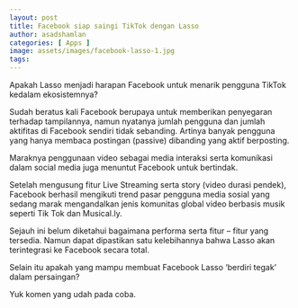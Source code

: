 ```yaml
---
layout: post
title: Facebook siap saingi TikTok dengan Lasso
author: asadshamlan
categories: [ Apps ]
image: assets/images/facebook-lasso-1.jpg
tags: 
---
```


Apakah Lasso menjadi harapan Facebook untuk menarik pengguna TikTok kedalam ekosistemnya?

Sudah beratus kali Facebook berupaya untuk memberikan penyegaran terhadap tampilannya, namun nyatanya jumlah pengguna dan jumlah aktifitas di Facebook sendiri tidak sebanding. Artinya banyak pengguna yang hanya membaca postingan (passive) dibanding yang aktif berposting.

Maraknya penggunaan video sebagai media interaksi serta komunikasi dalam social media juga menuntut Facebook untuk bertindak.

Setelah mengusung fitur Live Streaming serta story (video durasi pendek), Facebook berhasil mengikuti trend pasar pengguna media sosial yang sedang marak mengandalkan jenis komunitas global video berbasis musik seperti Tik Tok dan Musical.ly.

Sejauh ini belum diketahui bagaimana performa serta fitur – fitur yang tersedia. Namun dapat dipastikan satu kelebihannya bahwa Lasso akan terintegrasi ke Facebook secara total.

 
Selain itu apakah yang mampu membuat Facebook Lasso ‘berdiri tegak’ dalam persaingan?

Yuk komen yang udah pada coba.